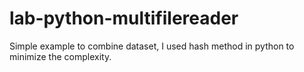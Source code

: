 # lab-python-multifilereader
Simple example to combine dataset, I used hash method in python to minimize the complexity.
